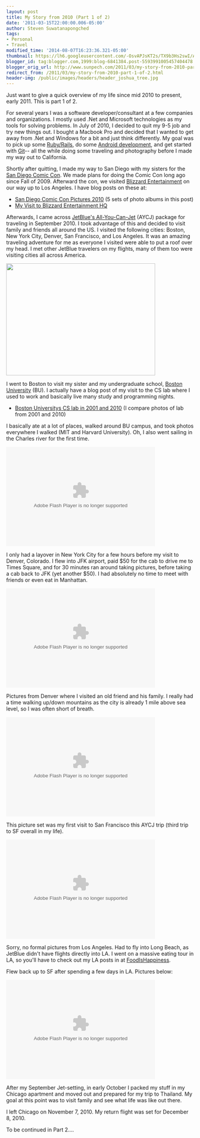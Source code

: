 ```yaml
---
layout: post
title: My Story from 2010 (Part 1 of 2)
date: '2011-03-15T22:00:00.006-05:00'
author: Steven Suwatanapongched
tags:
- Personal
- Travel
modified_time: '2014-08-07T16:23:36.321-05:00'
thumbnail: https://lh6.googleusercontent.com/-OsvAPJsKT2s/TX9b3Hs2swI/AAAAAAAAhyk/i4hoy-1yBdM/s600/IMG_20100920_084235.jpg
blogger_id: tag:blogger.com,1999:blog-6841384.post-5593991005457404478
blogger_orig_url: http://www.sunpech.com/2011/03/my-story-from-2010-part-1-of-2.html
redirect_from: /2011/03/my-story-from-2010-part-1-of-2.html
header-img: /public/images/headers/header_joshua_tree.jpg
---
```


Just want to give a quick overview of my life since mid 2010 to present, early 2011. This is part 1 of 2.

For several years I was a software developer/consultant at a few companies and organizations. I mostly used .Net and Microsoft technologies as my tools for solving problems. In July of 2010, I decided to quit my 9-5 job and try new things out. I bought a Macbook Pro and decided that I wanted to get away from .Net and Windows for a bit and just think differently. My goal was to pick up some <a href="http://www.rubyonrails.org/">Ruby/Rails</a>, do some <a href="http://developer.android.com/">Android development</a>, and get started with <a href="http://git-scm.com/">Git</a>-- all the while doing some traveling and photography before I made my way out to California.

Shortly after quitting, I made my way to San Diego with my sisters for the <a href="http://en.wikipedia.org/wiki/San_Diego_Comic-Con_International">San Diego Comic Con</a>. We made plans for doing the Comic Con long ago since Fall of 2009. Afterward the con, we visited <a href="http://www.blizzard.com/">Blizzard Entertainment</a> on our way up to Los Angeles. I have blog posts on these at:

<ul>
  <li><a href="/2010/07/san-diego-comic-con-2010-pictures">San Diego Comic Con Pictures 2010</a> (5 sets of photo albums in this post)</li>
  <li><a href="/2010/07/my-visit-to-blizzard-entertainment-hq">My Visit to Blizzard Entertainment HQ</a></li>
</ul>

Afterwards, I came across <a href="http://www.jetblue.com/aycj/">JetBlue's All-You-Can-Jet</a> (AYCJ) package for traveling in September 2010. I took advantage of this and decided to visit family and friends all around the US. I visited the following cities: Boston, New York City, Denver, San Francisco, and Los Angeles. It was an amazing traveling adventure for me as everyone I visited were able to put a roof over my head. I met other JetBlue travelers on my flights, many of them too were visiting cities all across America.

<img border="0" height="301" src="https://lh6.googleusercontent.com/-OsvAPJsKT2s/TX9b3Hs2swI/AAAAAAAAhyk/i4hoy-1yBdM/s400/IMG_20100920_084235.jpg" width="400" />

I went to Boston to visit my sister and my undergraduate school, <a href="http://www.bu.edu/">Boston University</a> (BU). I actually have a blog post of my visit to the CS lab where I used to work and basically live many study and programming nights.

<ul>
  <li><a href="/2010/11/boston-universitys-cs-lab-in-2001-and">Boston Universitys CS lab in 2001 and 2010</a> (I compare photos of lab from 2001 and 2010)</li>
</ul>

I basically ate at a lot of places, walked around BU campus, and took photos everywhere I walked (MIT and Harvard University). Oh, I also went sailing in the Charles river for the first time.

<embed flashvars="host=picasaweb.google.com&amp;captions=1&amp;noautoplay=1&amp;hl=en_US&amp;feat=flashalbum&amp;RGB=0x000000&amp;feed=https%3A%2F%2Fpicasaweb.google.com%2Fdata%2Ffeed%2Fapi%2Fuser%2Fsunpech%2Falbumid%2F5515634360249245105%3Falt%3Drss%26kind%3Dphoto%26hl%3Den_US" height="267" pluginspage="http://www.macromedia.com/go/getflashplayer" src="https://picasaweb.google.com/s/c/bin/slideshow.swf" type="application/x-shockwave-flash" width="400"></embed>

I only had a layover in New York City for a few hours before my visit to Denver, Colorado. I flew into JFK airport, paid $50 for the cab to drive me to Times Square, and for 30 minutes ran around taking pictures, before taking a cab back to JFK (yet another $50). I had absolutely no time to meet with friends or even eat in Manhattan.

<embed flashvars="host=picasaweb.google.com&amp;captions=1&amp;noautoplay=1&amp;hl=en_US&amp;feat=flashalbum&amp;RGB=0x000000&amp;feed=https%3A%2F%2Fpicasaweb.google.com%2Fdata%2Ffeed%2Fapi%2Fuser%2Fsunpech%2Falbumid%2F5520381077045668497%3Falt%3Drss%26kind%3Dphoto%26hl%3Den_US" height="267" pluginspage="http://www.macromedia.com/go/getflashplayer" src="https://picasaweb.google.com/s/c/bin/slideshow.swf" type="application/x-shockwave-flash" width="400"></embed>

Pictures from Denver where I visited an old friend and his family. I really had a time walking up/down mountains as the city is already 1 mile above sea level, so I was often short of breath.

<embed flashvars="host=picasaweb.google.com&amp;captions=1&amp;noautoplay=1&amp;hl=en_US&amp;feat=flashalbum&amp;RGB=0x000000&amp;feed=https%3A%2F%2Fpicasaweb.google.com%2Fdata%2Ffeed%2Fapi%2Fuser%2Fsunpech%2Falbumid%2F5520747636949265489%3Falt%3Drss%26kind%3Dphoto%26hl%3Den_US" height="267" pluginspage="http://www.macromedia.com/go/getflashplayer" src="https://picasaweb.google.com/s/c/bin/slideshow.swf" type="application/x-shockwave-flash" width="400"></embed>

This picture set was my first visit to San Francisco this AYCJ trip (third trip to SF overall in my life).

<embed flashvars="host=picasaweb.google.com&amp;captions=1&amp;noautoplay=1&amp;hl=en_US&amp;feat=flashalbum&amp;RGB=0x000000&amp;feed=https%3A%2F%2Fpicasaweb.google.com%2Fdata%2Ffeed%2Fapi%2Fuser%2Fsunpech%2Falbumid%2F5518518047137915617%3Falt%3Drss%26kind%3Dphoto%26hl%3Den_US" height="267" pluginspage="http://www.macromedia.com/go/getflashplayer" src="https://picasaweb.google.com/s/c/bin/slideshow.swf" type="application/x-shockwave-flash" width="400"></embed>

Sorry, no formal pictures from Los Angeles. Had to fly into Long Beach, as JetBlue didn't have flights directly into LA. I went on a massive eating tour in LA, so you'll have to check out my LA posts in at <a href="http://www.foodishappiness.com/">FoodIsHappiness</a>.

Flew back up to SF after spending a few days in LA. Pictures below:

<embed flashvars="host=picasaweb.google.com&amp;captions=1&amp;noautoplay=1&amp;hl=en_US&amp;feat=flashalbum&amp;RGB=0x000000&amp;feed=https%3A%2F%2Fpicasaweb.google.com%2Fdata%2Ffeed%2Fapi%2Fuser%2Fsunpech%2Falbumid%2F5524397708824804017%3Falt%3Drss%26kind%3Dphoto%26hl%3Den_US" height="267" pluginspage="http://www.macromedia.com/go/getflashplayer" src="https://picasaweb.google.com/s/c/bin/slideshow.swf" type="application/x-shockwave-flash" width="400"></embed>

After my September Jet-setting, in early October I packed my stuff in my Chicago apartment and moved out and prepared for my trip to Thailand. My goal at this point was to visit family and see what life was like out there.

I left Chicago on November 7, 2010. My return flight was set for December 8, 2010.

To be continued in Part 2....
